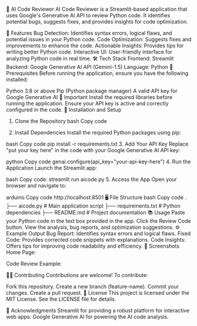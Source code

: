 🤖 AI Code Reviewer
AI Code Reviewer is a Streamlit-based application that uses Google's Generative AI API to review Python code. It identifies potential bugs, suggests fixes, and provides insights for code optimization.

🚀 Features
Bug Detection: Identifies syntax errors, logical flaws, and potential issues in your Python code.
Code Optimization: Suggests fixes and improvements to enhance the code.
Actionable Insights: Provides tips for writing better Python code.
Interactive UI: User-friendly interface for analyzing Python code in real time.
🛠️ Tech Stack
Frontend: Streamlit
Backend: Google Generative AI API (Gemini-1.5)
Language: Python
🎯 Prerequisites
Before running the application, ensure you have the following installed:

Python 3.8 or above
Pip (Python package manager)
A valid API key for Google Generative AI
🛑 Important
Install the required libraries before running the application.
Ensure your API key is active and correctly configured in the code.
📝 Installation and Setup
1. Clone the Repository
bash
Copy code

2. Install Dependencies
Install the required Python packages using pip:

bash
Copy code
pip install -r requirements.txt
3. Add Your API Key
Replace "put your key here" in the code with your Google Generative AI API key:

python
Copy code
genai.configure(api_key="your-api-key-here")
4. Run the Application
Launch the Streamlit app:

bash
Copy code:
streamlit run aicode.py
5. Access the App
Open your browser and navigate to:

arduino
Copy code
http://localhost:8501
🖥️ File Structure
bash
Copy code
.
├── aicode.py              # Main application script
├── requirements.txt       # Python dependencies
├── README.md              # Project documentation
📚 Usage
Paste your Python code in the text box provided in the app.
Click the Review Code button.
View the analysis, bug reports, and optimization suggestions.
⚙️ Example Output
Bug Report: Identifies syntax errors and logical flaws.
Fixed Code: Provides corrected code snippets with explanations.
Code Insights: Offers tips for improving code readability and efficiency.
📸 Screenshots
Home Page:

Code Review Example:

🧑‍💻 Contributing
Contributions are welcome! To contribute:

Fork this repository.
Create a new branch (feature-name).
Commit your changes.
Create a pull request.
📜 License
This project is licensed under the MIT License. See the LICENSE file for details.

🌟 Acknowledgments
Streamlit for providing a robust platform for interactive web apps.
Google Generative AI for powering the AI code analysis.
